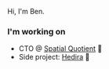 Hi, I'm Ben.

### I'm working on
- CTO @ [Spatial Quotient](https://spatialquotient.com/) 🏥
- Side project: [Hedira](https://hedira.io) 🌱
